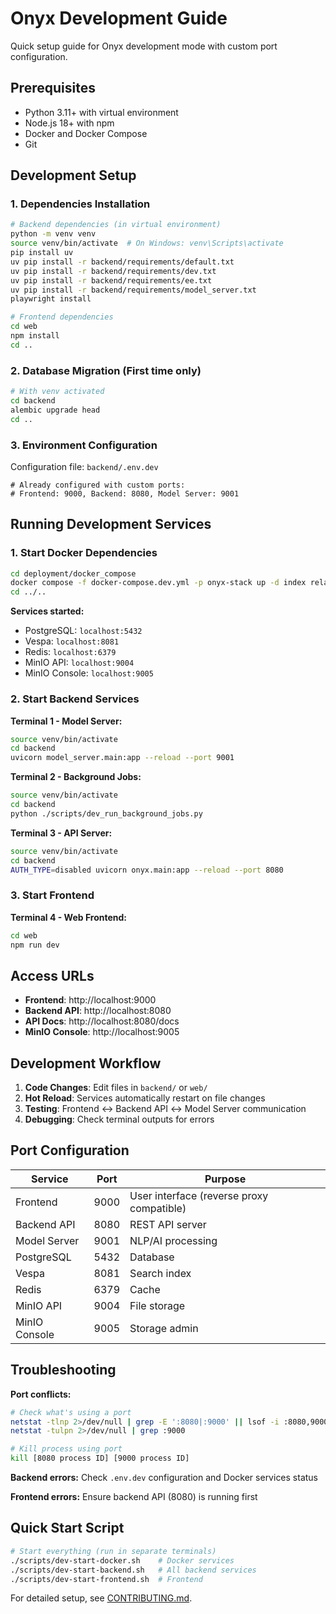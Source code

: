 # Onyx Development Guide

Quick setup guide for Onyx development mode with custom port configuration.

## Prerequisites

- Python 3.11+ with virtual environment
- Node.js 18+ with npm
- Docker and Docker Compose
- Git

## Development Setup

### 1. Dependencies Installation

```bash
# Backend dependencies (in virtual environment)
python -m venv venv
source venv/bin/activate  # On Windows: venv\Scripts\activate
pip install uv
uv pip install -r backend/requirements/default.txt
uv pip install -r backend/requirements/dev.txt
uv pip install -r backend/requirements/ee.txt
uv pip install -r backend/requirements/model_server.txt
playwright install

# Frontend dependencies
cd web
npm install
cd ..
```

### 2. Database Migration (First time only)

```bash
# With venv activated
cd backend
alembic upgrade head
cd ..
```

### 3. Environment Configuration

Configuration file: `backend/.env.dev`
```env
# Already configured with custom ports:
# Frontend: 9000, Backend: 8080, Model Server: 9001
```

## Running Development Services

### 1. Start Docker Dependencies

```bash
cd deployment/docker_compose
docker compose -f docker-compose.dev.yml -p onyx-stack up -d index relational_db cache minio
cd ../..
```

**Services started:**
- PostgreSQL: `localhost:5432`
- Vespa: `localhost:8081`  
- Redis: `localhost:6379`
- MinIO API: `localhost:9004`
- MinIO Console: `localhost:9005`

### 2. Start Backend Services

**Terminal 1 - Model Server:**
```bash
source venv/bin/activate
cd backend
uvicorn model_server.main:app --reload --port 9001
```

**Terminal 2 - Background Jobs:**
```bash
source venv/bin/activate
cd backend
python ./scripts/dev_run_background_jobs.py
```

**Terminal 3 - API Server:**
```bash
source venv/bin/activate
cd backend
AUTH_TYPE=disabled uvicorn onyx.main:app --reload --port 8080
```

### 3. Start Frontend

**Terminal 4 - Web Frontend:**
```bash
cd web
npm run dev
```

## Access URLs

- **Frontend**: http://localhost:9000
- **Backend API**: http://localhost:8080
- **API Docs**: http://localhost:8080/docs
- **MinIO Console**: http://localhost:9005

## Development Workflow

1. **Code Changes**: Edit files in `backend/` or `web/`
2. **Hot Reload**: Services automatically restart on file changes
3. **Testing**: Frontend ↔ Backend API ↔ Model Server communication
4. **Debugging**: Check terminal outputs for errors

## Port Configuration

| Service | Port | Purpose |
|---------|------|---------|
| Frontend | 9000 | User interface (reverse proxy compatible) |
| Backend API | 8080 | REST API server |
| Model Server | 9001 | NLP/AI processing |
| PostgreSQL | 5432 | Database |
| Vespa | 8081 | Search index |
| Redis | 6379 | Cache |
| MinIO API | 9004 | File storage |
| MinIO Console | 9005 | Storage admin |

## Troubleshooting

**Port conflicts:**
```bash
# Check what's using a port
netstat -tlnp 2>/dev/null | grep -E ':8080|:9000' || lsof -i :8080,9000 2>/dev/null
netstat -tulpn 2>/dev/null | grep :9000

# Kill process using port
kill [8080 process ID] [9000 process ID]
```

**Backend errors:** Check `.env.dev` configuration and Docker services status

**Frontend errors:** Ensure backend API (8080) is running first

## Quick Start Script

```bash
# Start everything (run in separate terminals)
./scripts/dev-start-docker.sh    # Docker services
./scripts/dev-start-backend.sh   # All backend services  
./scripts/dev-start-frontend.sh  # Frontend
```

For detailed setup, see [CONTRIBUTING.md](./CONTRIBUTING.md).